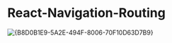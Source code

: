 # React-Navigation-Routing

![{B8D0B1E9-5A2E-494F-8006-70F10D63D7B9}](https://github.com/amir-khaleghi/React-Navigation-Routing/assets/89293266/e9009053-b280-4c2b-9a0c-bce5712f6baf)
